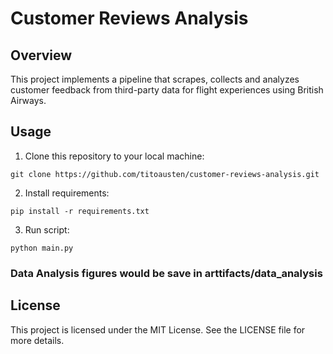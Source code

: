 # Customer Reviews Analysis

## Overview

This project implements a pipeline that scrapes, collects and analyzes customer feedback from third-party data for flight experiences using British Airways.

## Usage
1. Clone this repository to your local machine:
```
git clone https://github.com/titoausten/customer-reviews-analysis.git
```

2. Install requirements:
```
pip install -r requirements.txt

```

3. Run script:
```
python main.py
```

### Data Analysis figures would be save in arttifacts/data_analysis

## License
This project is licensed under the MIT License. See the LICENSE file for more details.
